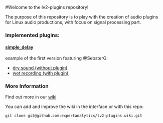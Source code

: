 #Welcome to the lv2-plugins repository!

The purpose of this repository is to play with the creation of audio plugins for Linux audio productions, with focus on signal processing part.

### Implemented plugins:

#### [simple_delay](/simple_delay)
example of the first version featuring @SebsterG:
- [dry sound (without plugin)](https://github.com/expertanalytics/lv2-plugins/blob/master/simple_delay/examples/version%201/simple_delay_example_feat_sebsterg_dry.wav)
- [wet recording (with plugin)](https://github.com/expertanalytics/lv2-plugins/blob/master/simple_delay/examples/version%201/simple_delay_example_feat_sebsterg_wet.wav)


### More Information

Find out more in our [wiki](https://github.com/expertanalytics/lv2-plugins/wiki)

You can add and improve the wiki in the interface or with this repo:
```
git clone git@github.com:expertanalytics/lv2-plugins.wiki.git
```
